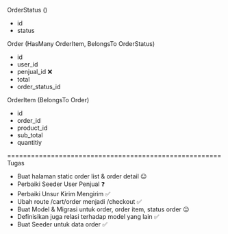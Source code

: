 OrderStatus ()
- id
- status

Order (HasMany OrderItem, BelongsTo OrderStatus)
- id
- user_id
- penjual_id ❌
- total
- order_status_id

OrderItem (BelongsTo Order)
- id
- order_id
- product_id
- sub_total
- quantitiy


======================================================
Tugas
- Buat halaman static order list & order detail 😐
- Perbaiki Seeder User Penjual ❓
- Perbaiki Unsur Kirim Mengirim ✅
- Ubah route /cart/order menjadi /checkout ✅
- Buat Model & Migrasi untuk order, order item, status order 😐
- Definisikan juga relasi terhadap model yang lain ✅
- Buat Seeder untuk data order ✅


